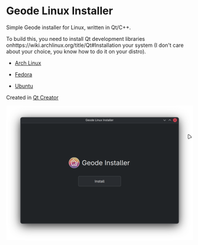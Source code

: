 # Geode Linux Installer

Simple Geode installer for Linux, written in Qt/C++.

To build this, you need to install Qt development libraries onhttps://wiki.archlinux.org/title/Qt#Installation your system (I don't care about your choice, you know how to do it on your distro).

- [Arch Linux](https://wiki.archlinux.org/title/Qt#Installation)

- [Fedora](https://www.reddit.com/r/kde/comments/1enl2fk/comment/lh7bpd3/?utm_source=share&utm_medium=web3x&utm_name=web3xcss&utm_term=1&utm_content=share_button)

- [Ubuntu](https://packages.ubuntu.com/search?suite=default&section=all&arch=any&keywords=qt6-base-dev&searchon=names)

Created in [Qt Creator](https://github.com/qt-creator/qt-creator)

<img src="./assets/mainpage.png" />
